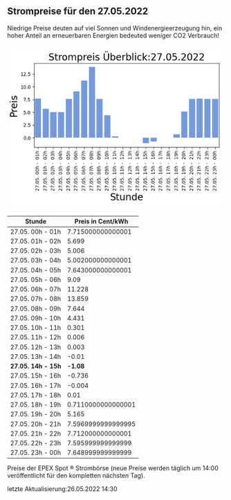 
## Strompreise für den 27.05.2022

Niedrige Preise deuten auf viel Sonnen und Windenergieerzeugung hin, ein hoher Anteil an erneuerbaren Energien bedeuted weniger CO2 Verbrauch!

![Strompreis übersicht](imgs/strompreis_uebersicht.png)

| Stunde | Preis in Cent/kWh |
|---|---|
| 27.05. 00h -  01h | 7.715000000000001 | 
| 27.05. 01h -  02h | 5.699 | 
| 27.05. 02h -  03h | 5.006 | 
| 27.05. 03h -  04h | 5.002000000000001 | 
| 27.05. 04h -  05h | 7.643000000000001 | 
| 27.05. 05h -  06h | 9.09 | 
| 27.05. 06h -  07h | 11.228 | 
| 27.05. 07h -  08h | 13.859 | 
| 27.05. 08h -  09h | 7.644 | 
| 27.05. 09h -  10h | 4.431 | 
| 27.05. 10h -  11h | 0.301 | 
| 27.05. 11h -  12h | 0.006 | 
| 27.05. 12h -  13h | 0.003 | 
| 27.05. 13h -  14h | -0.01 | 
| **27.05. 14h -  15h** | **-1.08** | 
| 27.05. 15h -  16h | -0.736 | 
| 27.05. 16h -  17h | -0.004 | 
| 27.05. 17h -  18h | 0.01 | 
| 27.05. 18h -  19h | 0.7110000000000001 | 
| 27.05. 19h -  20h | 5.165 | 
| 27.05. 20h -  21h | 7.5969999999999995 | 
| 27.05. 21h -  22h | 7.712000000000001 | 
| 27.05. 22h -  23h | 7.595999999999999 | 
| 27.05. 23h -  00h | 7.648999999999999 | 

Preise der EPEX Spot ® Strombörse (neue Preise werden täglich um 14:00 veröffentlicht für den kompletten nächsten Tag).

letzte Aktualisierung:26.05.2022 14:30
